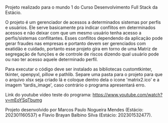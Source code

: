 Projeto realizado para o mundo 1 do Curso Desenvolvimento Full Stack da Estácio.

O projeto é um gerenciador de acessos a determinados sistemas por perfis e usuários. Ele serve basicamente pra indicar conflitos em determinados acessos e não deixar com que um mesmo usuário tenha acesso a perfis/sistemas conflitantes. Esses conflitos dependendo da aplicação pode gerar fraudes nas empresas e portanto devem ser gerenciados com exatidão e cuidado, portanto esse projeto gira em torno de uma Matriz de segregação de funções e de controle de riscos dizendo qual usuário pode ou nao ter acesso aquele determinado perfil.

Para executar o código deve ser instalado as bibliotecas customtkinter, tkinter, openpyxl, pillow e pathlib. Separe uma pasta para o projeto para que o arquivo xlsx seja criado lá e coloque dentro dela o icone 'matrix2.ico' e a imagem 'tardis_image', caso contrário o programa apresentará erro.

Link do youtube vídeo teste do programa: https://www.youtube.com/watch?v=mEoYSqTbumg

Projeto desenvolvido por Marcos Paulo Nogueira Mendes (Estácio: 202301160537) e Flavio Brayan Balbino Silva (Estácio: 202301532477).
